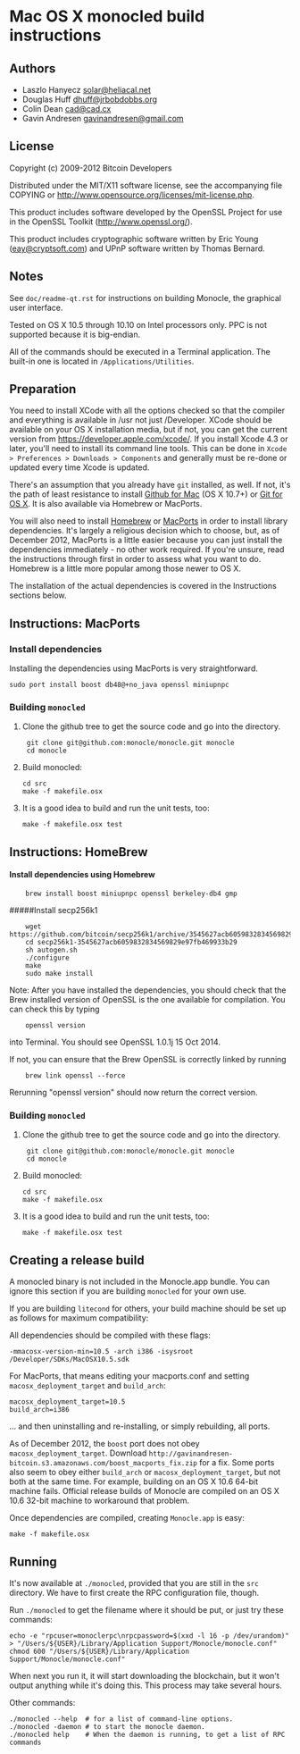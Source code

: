 Mac OS X monocled build instructions
====================================

Authors
-------

* Laszlo Hanyecz <solar@heliacal.net>
* Douglas Huff <dhuff@jrbobdobbs.org>
* Colin Dean <cad@cad.cx>
* Gavin Andresen <gavinandresen@gmail.com>

License
-------

Copyright (c) 2009-2012 Bitcoin Developers

Distributed under the MIT/X11 software license, see the accompanying
file COPYING or http://www.opensource.org/licenses/mit-license.php.

This product includes software developed by the OpenSSL Project for use in
the OpenSSL Toolkit (http://www.openssl.org/).

This product includes cryptographic software written by
Eric Young (eay@cryptsoft.com) and UPnP software written by Thomas Bernard.

Notes
-----

See `doc/readme-qt.rst` for instructions on building Monocle, the
graphical user interface.

Tested on OS X 10.5 through 10.10 on Intel processors only. PPC is not
supported because it is big-endian.

All of the commands should be executed in a Terminal application. The
built-in one is located in `/Applications/Utilities`.

Preparation
-----------

You need to install XCode with all the options checked so that the compiler
and everything is available in /usr not just /Developer. XCode should be
available on your OS X installation media, but if not, you can get the
current version from https://developer.apple.com/xcode/. If you install
Xcode 4.3 or later, you'll need to install its command line tools. This can
be done in `Xcode > Preferences > Downloads > Components` and generally must
be re-done or updated every time Xcode is updated.

There's an assumption that you already have `git` installed, as well. If
not, it's the path of least resistance to install [Github for Mac](https://mac.github.com/)
(OS X 10.7+) or
[Git for OS X](https://code.google.com/p/git-osx-installer/). It is also
available via Homebrew or MacPorts.

You will also need to install [Homebrew](http://mxcl.github.io/homebrew/)
or [MacPorts](https://www.macports.org/) in order to install library
dependencies. It's largely a religious decision which to choose, but, as of
December 2012, MacPorts is a little easier because you can just install the
dependencies immediately - no other work required. If you're unsure, read
the instructions through first in order to assess what you want to do.
Homebrew is a little more popular among those newer to OS X.

The installation of the actual dependencies is covered in the Instructions
sections below.

Instructions: MacPorts
----------------------

### Install dependencies

Installing the dependencies using MacPorts is very straightforward.

    sudo port install boost db48@+no_java openssl miniupnpc

### Building `monocled`

1. Clone the github tree to get the source code and go into the directory.

        git clone git@github.com:monocle/monocle.git monocle
        cd monocle

2.  Build monocled:

        cd src
        make -f makefile.osx

3.  It is a good idea to build and run the unit tests, too:

        make -f makefile.osx test

Instructions: HomeBrew
----------------------

#### Install dependencies using Homebrew

        brew install boost miniupnpc openssl berkeley-db4 gmp

#####Install secp256k1

        wget https://github.com/bitcoin/secp256k1/archive/3545627acb6059832834569829e97fb469933b29.zip
        cd secp256k1-3545627acb6059832834569829e97fb469933b29
        sh autogen.sh
        ./configure
        make
        sudo make install

Note: After you have installed the dependencies, you should check that the Brew installed version of OpenSSL is the one available for compilation. You can check this by typing

        openssl version

into Terminal. You should see OpenSSL 1.0.1j 15 Oct 2014.

If not, you can ensure that the Brew OpenSSL is correctly linked by running

        brew link openssl --force

Rerunning "openssl version" should now return the correct version.

### Building `monocled`

1. Clone the github tree to get the source code and go into the directory.

        git clone git@github.com:monocle/monocle.git monocle
        cd monocle

2.  Build monocled:

        cd src
        make -f makefile.osx

4.  It is a good idea to build and run the unit tests, too:

        make -f makefile.osx test

Creating a release build
------------------------

A monocled binary is not included in the Monocle.app bundle. You can ignore
this section if you are building `monocled` for your own use.

If you are building `litecond` for others, your build machine should be set up
as follows for maximum compatibility:

All dependencies should be compiled with these flags:

    -mmacosx-version-min=10.5 -arch i386 -isysroot /Developer/SDKs/MacOSX10.5.sdk

For MacPorts, that means editing your macports.conf and setting
`macosx_deployment_target` and `build_arch`:

    macosx_deployment_target=10.5
    build_arch=i386

... and then uninstalling and re-installing, or simply rebuilding, all ports.

As of December 2012, the `boost` port does not obey `macosx_deployment_target`.
Download `http://gavinandresen-bitcoin.s3.amazonaws.com/boost_macports_fix.zip`
for a fix. Some ports also seem to obey either `build_arch` or
`macosx_deployment_target`, but not both at the same time. For example, building
on an OS X 10.6 64-bit machine fails. Official release builds of Monocle are
compiled on an OS X 10.6 32-bit machine to workaround that problem.

Once dependencies are compiled, creating `Monocle.app` is easy:

    make -f makefile.osx

Running
-------

It's now available at `./monocled`, provided that you are still in the `src`
directory. We have to first create the RPC configuration file, though.

Run `./monocled` to get the filename where it should be put, or just try these
commands:

    echo -e "rpcuser=monoclerpc\nrpcpassword=$(xxd -l 16 -p /dev/urandom)" > "/Users/${USER}/Library/Application Support/Monocle/monocle.conf"
    chmod 600 "/Users/${USER}/Library/Application Support/Monocle/monocle.conf"

When next you run it, it will start downloading the blockchain, but it won't
output anything while it's doing this. This process may take several hours.

Other commands:

    ./monocled --help  # for a list of command-line options.
    ./monocled -daemon # to start the monocle daemon.
    ./monocled help    # When the daemon is running, to get a list of RPC commands
